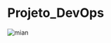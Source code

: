 # Projeto_DevOps

![mian](https://github.com/fabiano1606/Projeto_DevOps/assets/40632931/03d698e2-7276-4787-891f-52b3754ce0b1)
